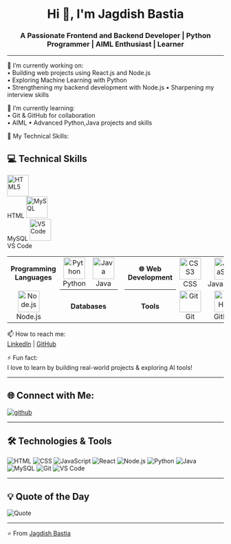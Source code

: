<h1 align="center">Hi 👋, I'm Jagdish Bastia</h1>
<h3 align="center">A Passionate Frontend and Backend Developer | Python Programmer | AIML Enthusiast | Learner</h3>

---

🔭 I’m currently working on:  
• Building web projects using React.js and Node.js  
• Exploring Machine Learning with Python  
• Strengthening my backend development with Node.js
• Sharpening my interview skills


🌱 I’m currently learning:  
• Git & GitHub for collaboration  
• AIML
• Advanced Python,Java projects and skills

💬 My Technical Skills:  
<h2>💻 Technical Skills</h2>

<table>
  <tr>
    <th colspan="5">Programming Languages</th>
    <td align="center">
      <img src="https://cdn.jsdelivr.net/gh/tandpfun/skill-icons/icons/Python-Dark.svg" height="50" alt="Python"/><br/>Python
    </td>
    <td align="center">
      <img src="https://cdn.jsdelivr.net/gh/tandpfun/skill-icons/icons/Java-Dark.svg" height="50" alt="Java"/><br/>Java
    </td>
    <td align="center">
      <th colspan="5">🌐 Web Development</th>
      <img src="https://cdn.jsdelivr.net/gh/tandpfun/skill-icons/icons/HTML.svg" height="50" alt="HTML5"/><br/>HTML
    </td>
    <td align="center">
      <img src="https://cdn.jsdelivr.net/gh/tandpfun/skill-icons/icons/CSS.svg" height="50" alt="CSS3"/><br/>CSS
    </td>
    <td align="center">
      <img src="https://cdn.jsdelivr.net/gh/tandpfun/skill-icons/icons/JavaScript.svg" height="50" alt="JavaScript"/><br/>JavaScript
    </td>
    <td align="center">
      <img src="https://cdn.jsdelivr.net/gh/tandpfun/skill-icons/icons/React-Dark.svg" height="50" alt="React"/><br/>React.js
    </td>
  </tr>
  <tr>
    <td align="center">
      <img src="https://cdn.jsdelivr.net/gh/tandpfun/skill-icons/icons/NodeJS-Dark.svg" height="50" alt="Node.js"/><br/>Node.js
    </td>
    <td align="center">
      <th colspan="5">Databases</th>
      <img src="https://cdn.jsdelivr.net/gh/tandpfun/skill-icons/icons/MySQL-Dark.svg" height="50" alt="MySQL"/><br/>MySQL
    </td>
    <td align="center">
      <th colspan="5">Tools</th>
      <img src="https://cdn.jsdelivr.net/gh/tandpfun/skill-icons/icons/VSCode-Light.svg" height="50" alt="VS Code"/><br/>VS Code
    </td>
    <td align="center">
      <img src="https://cdn.jsdelivr.net/gh/tandpfun/skill-icons/icons/Git.svg" height="50" alt="Git"/><br/>Git
    </td>
    <td align="center">
      <img src="https://cdn.jsdelivr.net/gh/tandpfun/skill-icons/icons/Github-Dark.svg" height="50" alt="GitHub"/><br/>GitHub
    </td>
    <td align="center">
    </td>
  </tr>
</table>

📫 How to reach me:  
[LinkedIn](www.linkedin.com/in/jagdish-bastia-981b11341) | [GitHub](https://github.com/JagdishBastia)

⚡ Fun fact:  
I love to learn by building real-world projects & exploring AI tools!

---

## 🌐 Connect with Me:
<p align="left">
  <a href="www.linkedin.com/in/jagdish-bastia-981b11341

" target="blank"><img align="center" src="https://img.shields.io/badge/LinkedIn-blue?style=flat-square&logo=linkedin" alt="linkedin" /></a>
  <a href="https://github.com/YOUR_USERNAME" target="blank"><img align="center" src="https://img.shields.io/badge/GitHub-100000?style=flat-square&logo=github&logoColor=white" alt="github" /></a>
</p>

---

## 🛠️ Technologies & Tools

![HTML](https://img.shields.io/badge/-HTML5-orange?style=flat&logo=html5)
![CSS](https://img.shields.io/badge/-CSS3-blue?style=flat&logo=css3)
![JavaScript](https://img.shields.io/badge/-JavaScript-yellow?style=flat&logo=javascript)
![React](https://img.shields.io/badge/-React-blue?style=flat&logo=react)
![Node.js](https://img.shields.io/badge/-Node.js-green?style=flat&logo=node.js)
![Python](https://img.shields.io/badge/-Python-blue?style=flat&logo=python)
![Java](https://img.shields.io/badge/-Java-red?style=flat&logo=java)
![MySQL](https://img.shields.io/badge/-MySQL-blue?style=flat&logo=mysql)
![Git](https://img.shields.io/badge/-Git-orange?style=flat&logo=git)
![VS Code](https://img.shields.io/badge/-VS%20Code-blue?style=flat&logo=visual-studio-code)

---
## 💡 Quote of the Day
![Quote](https://quotes-github-readme.vercel.app/api?type=horizontal&theme=tokyonight)

---

⭐️ From [Jagdish Bastia](https://github.com/JagdishBastia)
